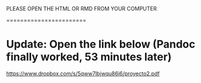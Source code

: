 PLEASE OPEN THE HTML OR RMD FROM YOUR COMPUTER

=======================
# Update: Open the link below (Pandoc finally worked, 53 minutes later)

https://www.dropbox.com/s/5qww7lbjwqu86i6/proyecto2.pdf

